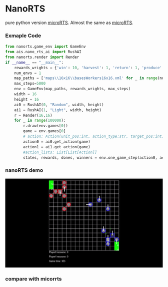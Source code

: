 # NanoRTS
pure python version [microRTS](https://github.com/Farama-Foundation/MicroRTS.git). Almost the same as [microRTS](https://github.com/Farama-Foundation/MicroRTS.git).
### Exmaple Code
```python
from nanorts.game_env import GameEnv
from ais.nano_rts_ai import RushAI
from nanorts.render import Render
if __name__ == "__main__":
    rewards_wrights = {'win': 10, 'harvest': 1, 'return': 1, 'produce': 1, 'attack': 1}
    num_envs = 1
    map_paths = ['maps\\16x16\\basesWorkers16x16.xml' for _ in range(num_envs)]
    max_steps=5000
    env = GameEnv(map_paths, rewards_wrights, max_steps)
    width = 16
    height = 16
    ai0 = RushAI(0, "Random", width, height)
    ai1 = RushAI(1, "Light", width, height)
    r = Render(16,16)
    for _ in range(100000):
        r.draw(env.games[0])
        game = env.games[0]
        # action: Action(unit_pos:int, action_type:str, target_pos:int, produced_unit_type:UnitType=None)
        action0 = ai0.get_action(game)
        action1 = ai1.get_action(game)
        #action_lists: List[List[Action]]
        states, rewards, dones, winners = env.one_game_step(action0, action1)
```
### nanoRTS demo
![](nano_rts_demo.gif)
### compare with micorrts

